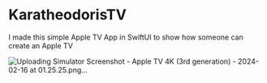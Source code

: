 # KaratheodorisTV
I made this simple Apple TV App in SwiftUI to show how someone can create an Apple TV

![Uploading Simulator Screenshot - Apple TV 4K (3rd generation) - 2024-02-16 at 01.25.25.png…]()
